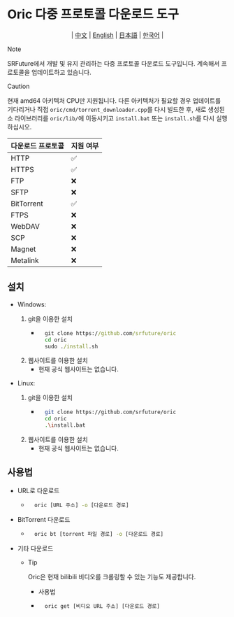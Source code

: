 # Oric 다중 프로토콜 다운로드 도구

<div align="center">

| [中文](../CN/README.md) | [English](../EN/README.md) | [日本語](../JA/README.md) | [한국어](../KO/README.md) |

</div>

> [!NOTE]
> SRFuture에서 개발 및 유지 관리하는 다중 프로토콜 다운로드 도구입니다. 계속해서 프로토콜을 업데이트하고 있습니다.

> [!CAUTION]
> 현재 amd64 아키텍처 CPU만 지원됩니다. 다른 아키텍처가 필요할 경우 업데이트를 기다리거나 직접 `oric/cmd/torrent_downloader.cpp`를 다시 빌드한 후, 새로 생성된 소 라이브러리를 `oric/lib/`에 이동시키고 `install.bat` 또는 `install.sh`를 다시 실행하십시오.

| 다운로드 프로토콜 | 지원 여부 |
|------------------|-----------|
| HTTP             | ✅        |
| HTTPS            | ✅        |
| FTP              | ❌        |
| SFTP             | ❌        |
| BitTorrent       | ✅        |
| FTPS             | ❌        |
| WebDAV           | ❌        |
| SCP              | ❌        |
| Magnet           | ❌        |
| Metalink         | ❌        |

## 설치

- Windows: 
    1. git을 이용한 설치
        - ```cmd
            git clone https://github.com/srfuture/oric
            cd oric
            sudo ./install.sh
    2. 웹사이트를 이용한 설치
        - 현재 공식 웹사이트는 없습니다.

- Linux:
    1. git을 이용한 설치
        - ```bash
            git clone https://github.com/srfuture/oric
            cd oric
            .\install.bat
    2. 웹사이트를 이용한 설치
        - 현재 공식 웹사이트는 없습니다.

## 사용법

- URL로 다운로드

    - ```bash
        oric [URL 주소] -o [다운로드 경로]
- BitTorrent 다운로드

    - ```bash
        oric bt [torrent 파일 경로] -o [다운로드 경로]
- 기타 다운로드

    - > [!TIP]
        > Oric은 현재 bilibili 비디오를 크롤링할 수 있는 기능도 제공합니다.
        
        - 사용법
        - ```bash
            oric get [비디오 URL 주소] [다운로드 경로]